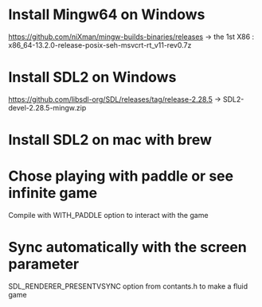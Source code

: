 # Install Mingw64 on Windows
https://github.com/niXman/mingw-builds-binaries/releases -> the 1st X86 : x86_64-13.2.0-release-posix-seh-msvcrt-rt_v11-rev0.7z

# Install SDL2 on Windows
https://github.com/libsdl-org/SDL/releases/tag/release-2.28.5 ->  SDL2-devel-2.28.5-mingw.zip 

# Install SDL2 on mac with brew

# Chose playing with paddle or see infinite game
Compile with WITH_PADDLE option to interact with the game

# Sync automatically with the screen parameter
SDL_RENDERER_PRESENTVSYNC option from contants.h to make a fluid game
